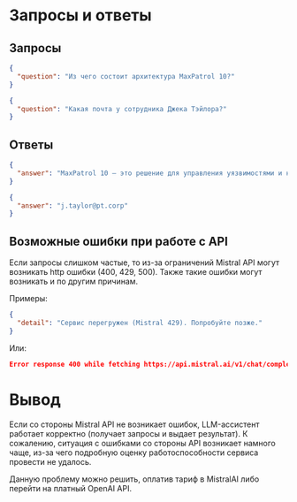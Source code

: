 # Запросы и ответы

## Запросы

```json
{
  "question": "Из чего состоит архитектура MaxPatrol 10?"
}
````

```json
{
  "question": "Какая почта у сотрудника Джека Тэйлора?"
}
```

## Ответы

```json
{
  "answer": "MaxPatrol 10 — это решение для управления уязвимостями и непрерывного мониторинга безопасности, разработанное Positive Technologies. Его архитектура включает в себя несколько ключевых компонентов, которые обеспечивают комплексную защиту и управление уязвимостями в инфраструктуре организации.\n\nВот основные компоненты архитектуры MaxPatrol 10:\n\n1. **Сервер MaxPatrol 10**:\n   - **Основной сервер**: Центральный компонент системы, отвечающий за управление сканированием, обработку данных, генерацию отчетов и интеграцию с другими системами.\n   - **Веб-интерфейс**: Позволяет администраторам и аналитикам управлять системой, настраивать сканирования, просматривать результаты и генерировать отчеты.\n\n2. **Агенты сканирования**:\n   - **Локальные агенты**: Устанавливаются на серверах и рабочих станциях для выполнения локальных сканирований и сбора данных о конфигурации и уязвимостях.\n   - **Удаленные агенты**: Используются для сканирования удаленных систем и сетей, обеспечивая гибкость и масштабируемость.\n\n3. **База данных**:\n   - Хранит информацию о сканированиях, уязвимостях, конфигурациях систем и других данных, необходимых для работы системы. База данных может быть как локальной, так и внешней.\n\n4. **Интеграционные модули**:\n   - **API**: Позволяет интегрировать MaxPatrol 10 с другими системами безопасности, такими как SIEM-системы, системы управления инцидентами и другими решениями для управления уязвимостями.\n   - **Плагины и расширения**: Обеспечивают дополнительные функции и интеграции с третьими сторонами.\n\n5. **Клиентские приложения**:\n   - **Клиентское приложение для Windows**: Позволяет пользователям управлять сканированиями и просматривать результаты на рабочих станциях с операционной системой Windows.\n   - **Мобильные приложения**: Обеспечивают доступ к системе из любого места, позволяя пользователям просматривать результаты сканирований и управлять задачами через мобильные устройства.\n\n6. **Система оповещений и уведомлений**:\n   - Настраиваемые оповещения и уведомления о новых уязвимостях, статусе сканирований и других важных событиях. Оповещения могут отправляться по электронной почте, через мессенджеры или другие каналы связи.\n\n7. **Система управления задачами и расписаниями**:\n   - Позволяет планировать регулярные сканирования, настраивать задачи и управлять их выполнением.\n\nЭти компоненты работают вместе, обеспечивая комплексный подход к управлению уязвимостями и непрерывному мониторингу безопасности, что помогает организациям своевременно выявлять и устранять уязвимости, снижая риски киберугроз."
}
```

```json
{
  "answer": "j.taylor@pt.corp"
}
```

## Возможные ошибки при работе с API

Если запросы слишком частые, то из-за ограничений Mistral API могут возникать http ошибки (400, 429, 500). Также такие ошибки могут возникать и по другим причинам.

Примеры:

```json
{
  "detail": "Сервис перегружен (Mistral 429). Попробуйте позже."
}
```

Или:

```json
Error response 400 while fetching https://api.mistral.ai/v1/chat/completions: {"object":"error","message":"Unexpected role 'user' after role 'tool'", "type":"invalid_request_message_order","param":null,"code":"3230"}
```

# Вывод
Если со стороны Mistral API не возникает ошибок, LLM-ассистент работает корректно (получает запросы и выдает результат). К сожалению, ситуация с ошибками со стороны API возникает намного чаще, из-за чего подробную оценку работоспособности сервиса провести не удалось.

Данную проблему можно решить, оплатив тариф в MistralAI либо перейти на платный OpenAI API.